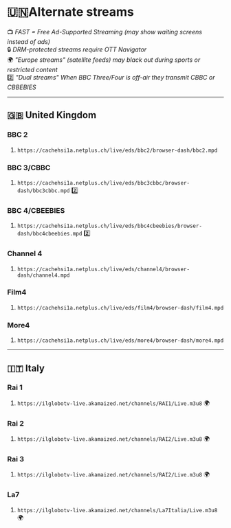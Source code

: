 # **🇺🇳Alternate streams**  
📺 *FAST = Free Ad-Supported Streaming (may show waiting screens instead of ads)*  
🔒 *DRM-protected streams require OTT Navigator*  
🌍 *"Europe streams" (satellite feeds) may black out during sports or restricted content*  
2️⃣ *"Dual streams" When BBC Three/Four is off-air they transmit CBBC or CBBEBIES*

---

## **🇬🇧 United Kingdom**  

### **BBC 2**  
1) `https://cachehsi1a.netplus.ch/live/eds/bbc2/browser-dash/bbc2.mpd`  

### **BBC 3/CBBC**  
1) `https://cachehsi1a.netplus.ch/live/eds/bbc3cbbc/browser-dash/bbc3cbbc.mpd` 2️⃣

### **BBC 4/CBEEBIES**  
1)  `https://cachehsi1a.netplus.ch/live/eds/bbc4cbeebies/browser-dash/bbc4cbeebies.mpd` 2️⃣

### **Channel 4**  
1)  `https://cachehsi1a.netplus.ch/live/eds/channel4/browser-dash/channel4.mpd`

### **Film4**  
1)  `https://cachehsi1a.netplus.ch/live/eds/film4/browser-dash/film4.mpd`

### **More4**  
1)  `https://cachehsi1a.netplus.ch/live/eds/more4/browser-dash/more4.mpd`
---

## **🇮🇹 Italy**  

### **Rai 1** 
1) `https://ilglobotv-live.akamaized.net/channels/RAI1/Live.m3u8` 🌍

### **Rai 2**  
1) `https://ilglobotv-live.akamaized.net/channels/RAI2/Live.m3u8` 🌍 

### **Rai 3**  
1) `https://ilglobotv-live.akamaized.net/channels/RAI2/Live.m3u8` 🌍 

### **La7**  
1) `https://ilglobotv-live.akamaized.net/channels/La7Italia/Live.m3u8` 🌍 
